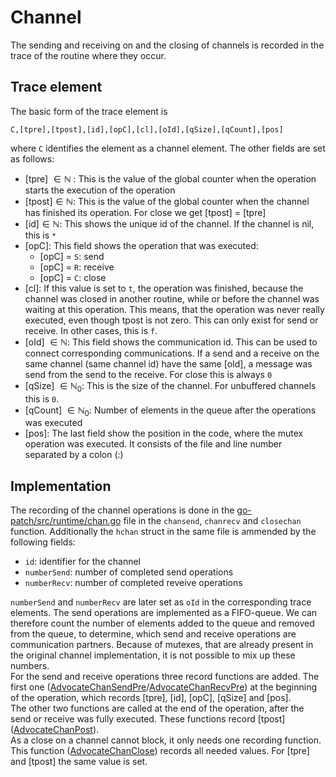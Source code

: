 # Channel
The sending and receiving on and the closing of channels is recorded in the
trace of the routine where they occur.

## Trace element
The basic form of the trace element is
```
C,[tpre],[tpost],[id],[opC],[cl],[oId],[qSize],[qCount],[pos]
```
where `C` identifies the element as a channel element. The other fields are
set as follows:
- [tpre] $\in \mathbb N$ : This is the value of the global counter when the operation starts
the execution of the operation
- [tpost]$\in \mathbb N$: This is the value of the global counter when the channel has finished its operation. For close we get [tpost] = [tpre]
- [id]$\in \mathbb N$: This shows the unique id of the channel. If the channel is nil, this is `*`
- [opC]: This field shows the operation that was executed:
    - [opC] = `S`: send
    - [opC] = `R`: receive
    - [opC] = `C`: close
- [cl]: If this value is set to `t`, the operation was finished, because the channel was closed in another routine, while or before the channel was waiting at this operation. This means, that the operation was never really executed, even though tpost is not zero.
This can only exist for send or receive. In other cases, this is `f`.
- [oId] $\in \mathbb N$: This field shows the communication id. This can be used to connect corresponding communications. If a send and a receive on the same channel (same channel id) have the same [oId], a message was send from the send to the receive. For close this is always `0`
- [qSize] $\in \mathbb N_0$: This is the size of the channel. For unbuffered channels this is `0`.
- [qCount] $\in \mathbb N_0$: Number of elements in the queue after the operations was executed
- [pos]: The last field show the position in the code, where the mutex operation
was executed. It consists of the file and line number separated by a colon (:)

## Implementation
The recording of the channel operations is done in the
[go-patch/src/runtime/chan.go](../../go-patch/src/runtime/chan.go) file in the `chansend`, `chanrecv` and `closechan` function. Additionally the
`hchan` struct in the same file is ammended by the following fields:

- `id`: identifier for the channel
- `numberSend`: number of completed send operations
- `numberRecv`: number of completed reveive operations

`numberSend` and `numberRecv` are later set as `oId` in the corresponding trace elements. The send operations are implemented as a FIFO-queue. We can therefore count the number of elements added to the queue and removed from the
queue, to determine, which send and receive operations are
communication partners. Because of mutexes, that are already present in the original channel implementation,
it is not possible to mix up these numbers.\
For the send and receive operations three record functions are added. The first one ([AdvocateChanSendPre](../../go-patch/src/runtime/advocate_trace_channel.go#L65)/[AdvocateChanRecvPre](../../go-patch/src/runtime/advocate_trace_channel.go#L101)) at the beginning of the operation, which records [tpre], [id], [opC], [qSize] and [pos].\
The other two functions are called at the end of the
operation, after the send or receive was fully executed.
These functions record [tpost] ([AdvocateChanPost](../../go-patch/src/runtime/advocate_trace_channel.go#L163)).\
As a close on a channel cannot block, it only needs one recording function. This function ([AdvocateChanClose](../../go-patch/src/runtime/advocate_trace_channel.go#L137)) records all needed values. For [tpre] and [tpost] the same value is set.
